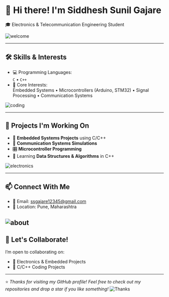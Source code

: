 # 👋 Hi there! I'm Siddhesh Sunil Gajare  
🎓 Electronics & Telecommunication Engineering Student  

![welcome](https://usagif.com/wp-content/uploads/2021/4fh5wi/welcome-5.gif)

---

## 🛠️ Skills & Interests

- 💻 Programming Languages:  
  `C` • `C++`  
- 🔌 Core Interests:  
  Embedded Systems • Microcontrollers (Arduino, STM32) • Signal Processing • Communication Systems  

![coding](https://media.giphy.com/media/qgQUggAC3Pfv687qPC/giphy.gif)

---

## 📁 Projects I'm Working On

- 🔧 **Embedded Systems Projects** using C/C++
- 📡 **Communication Systems Simulations**
- 🎛️ **Microcontroller Programming**
- 🧠 Learning **Data Structures & Algorithms** in C++

![electronics](https://media.giphy.com/media/26tPplGWjN0xLybiU/giphy.gif)

---

## 📫 Connect With Me

- 📧 Email: ssgajare12345@gmail.com
- 📍 Location: Pune, Maharashtra

![about](https://raw.githubusercontent.com/gist/Drozerah/c21e5763d4d92bc429b995854e27f4ac/raw/478b44e64248a55b96adbaa611863fda884d27b3/about-me.gif)
---

## 🚀 Let's Collaborate!

I’m open to collaborating on:
- 🔌 Electronics & Embedded Projects  
- 🧠 C/C++ Coding Projects
  
---
⭐ *Thanks for visiting my GitHub profile! Feel free to check out my repositories and drop a star if you like something!*
![Thanks](https://i.pinimg.com/originals/f7/df/4d/f7df4d74704cb7bb8d7dcbc645a3d4a9.gif)


